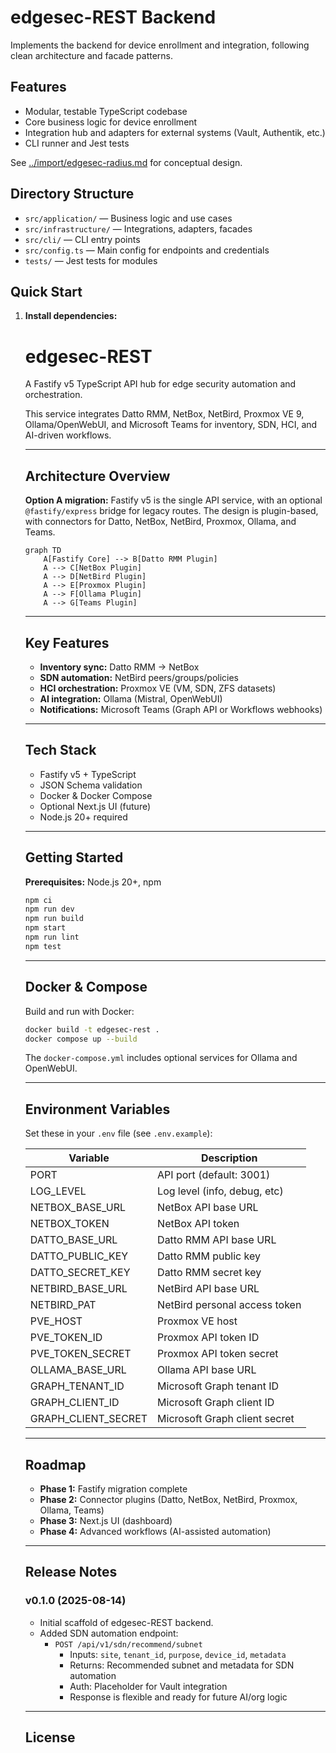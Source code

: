 # edgesec-REST Backend

Implements the backend for device enrollment and integration, following clean architecture and facade patterns.

## Features
- Modular, testable TypeScript codebase
- Core business logic for device enrollment
- Integration hub and adapters for external systems (Vault, Authentik, etc.)
- CLI runner and Jest tests

See [../import/edgesec-radius.md](../import/edgesec-radius.md) for conceptual design.

## Directory Structure
- `src/application/` — Business logic and use cases
- `src/infrastructure/` — Integrations, adapters, facades
- `src/cli/` — CLI entry points
- `src/config.ts` — Main config for endpoints and credentials
- `tests/` — Jest tests for modules

## Quick Start

1. **Install dependencies:**

	# edgesec-REST

	A Fastify v5 TypeScript API hub for edge security automation and orchestration.

	This service integrates Datto RMM, NetBox, NetBird, Proxmox VE 9, Ollama/OpenWebUI, and Microsoft Teams for inventory, SDN, HCI, and AI-driven workflows.

	---

	## Architecture Overview

	**Option A migration:** Fastify v5 is the single API service, with an optional `@fastify/express` bridge for legacy routes. The design is plugin-based, with connectors for Datto, NetBox, NetBird, Proxmox, Ollama, and Teams.

	```mermaid
	graph TD
		A[Fastify Core] --> B[Datto RMM Plugin]
		A --> C[NetBox Plugin]
		A --> D[NetBird Plugin]
		A --> E[Proxmox Plugin]
		A --> F[Ollama Plugin]
		A --> G[Teams Plugin]
	```

	---

	## Key Features

	- **Inventory sync:** Datto RMM → NetBox
	- **SDN automation:** NetBird peers/groups/policies
	- **HCI orchestration:** Proxmox VE (VM, SDN, ZFS datasets)
	- **AI integration:** Ollama (Mistral, OpenWebUI)
	- **Notifications:** Microsoft Teams (Graph API or Workflows webhooks)

	---

	## Tech Stack

	- Fastify v5 + TypeScript
	- JSON Schema validation
	- Docker & Docker Compose
	- Optional Next.js UI (future)
	- Node.js 20+ required

	---

	## Getting Started

	**Prerequisites:** Node.js 20+, npm

	```bash
	npm ci
	npm run dev
	npm run build
	npm start
	npm run lint
	npm test
	```

	---

	## Docker & Compose

	Build and run with Docker:

	```bash
	docker build -t edgesec-rest .
	docker compose up --build
	```

	The `docker-compose.yml` includes optional services for Ollama and OpenWebUI.

	---

	## Environment Variables

	Set these in your `.env` file (see `.env.example`):

	| Variable             | Description                       |
	|----------------------|-----------------------------------|
	| PORT                 | API port (default: 3001)          |
	| LOG_LEVEL            | Log level (info, debug, etc)      |
	| NETBOX_BASE_URL      | NetBox API base URL               |
	| NETBOX_TOKEN         | NetBox API token                  |
	| DATTO_BASE_URL       | Datto RMM API base URL            |
	| DATTO_PUBLIC_KEY     | Datto RMM public key              |
	| DATTO_SECRET_KEY     | Datto RMM secret key              |
	| NETBIRD_BASE_URL     | NetBird API base URL              |
	| NETBIRD_PAT          | NetBird personal access token      |
	| PVE_HOST             | Proxmox VE host                   |
	| PVE_TOKEN_ID         | Proxmox API token ID              |
	| PVE_TOKEN_SECRET     | Proxmox API token secret          |
	| OLLAMA_BASE_URL      | Ollama API base URL               |
	| GRAPH_TENANT_ID      | Microsoft Graph tenant ID         |
	| GRAPH_CLIENT_ID      | Microsoft Graph client ID         |
	| GRAPH_CLIENT_SECRET  | Microsoft Graph client secret     |

	---

	## Roadmap

	- **Phase 1:** Fastify migration complete
	- **Phase 2:** Connector plugins (Datto, NetBox, NetBird, Proxmox, Ollama, Teams)
	- **Phase 3:** Next.js UI (dashboard)
	- **Phase 4:** Advanced workflows (AI-assisted automation)

	---

	## Release Notes

	### v0.1.0 (2025-08-14)
	- Initial scaffold of edgesec-REST backend.
	- Added SDN automation endpoint:
	  - `POST /api/v1/sdn/recommend/subnet`
	    - Inputs: `site`, `tenant_id`, `purpose`, `device_id`, `metadata`
	    - Returns: Recommended subnet and metadata for SDN automation
	    - Auth: Placeholder for Vault integration
	    - Response is flexible and ready for future AI/org logic

	---

	## License

	<!-- Keep existing license/legal info below this line -->
